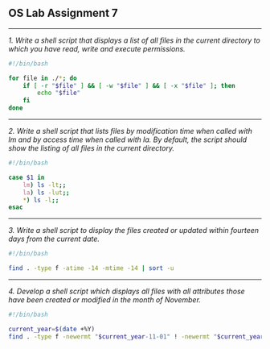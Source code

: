 ## OS Lab Assignment 7

---

_1. Write a shell script that displays a list of all files in the current directory to which you have read, write and execute permissions._

```bash
#!/bin/bash

for file in ./*; do
    if [ -r "$file" ] && [ -w "$file" ] && [ -x "$file" ]; then
        echo "$file"
    fi
done
```

---

_2. Write a shell script that lists files by modification time when called with lm and by access time when called with la. By default, the script should show the listing of all files in the current directory._

```bash
#!/bin/bash

case $1 in
    lm) ls -lt;;
    la) ls -lut;;
    *) ls -l;;
esac
```

---

_3. Write a shell script to display the files created or updated within fourteen days from the current date._

```bash
#!/bin/bash

find . -type f -atime -14 -mtime -14 | sort -u
```

---

_4. Develop a shell script which displays all files with all attributes those have been created or modified in the month of November._

```bash
#!/bin/bash

current_year=$(date +%Y)
find . -type f -newermt "$current_year-11-01" ! -newermt "$current_year-12-01" -ls
```
